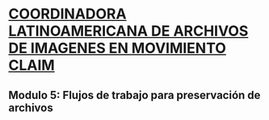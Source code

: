 # [COORDINADORA LATINOAMERICANA DE ARCHIVOS DE IMAGENES EN MOVIMIENTO CLAIM](https://claimnet.org/)


## Modulo 5: Flujos de trabajo para preservación de archivos

